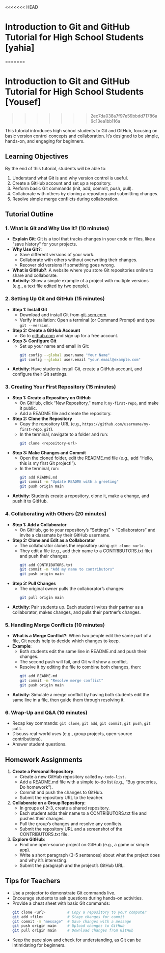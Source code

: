 

<<<<<<< HEAD
# Introduction to Git and GitHub Tutorial for High School Students [yahia]
=======
# Introduction to Git and GitHub Tutorial for High School Students [Yousef]
>>>>>>> 2ec7da038a7f97e59bbdd71786a6c13ea1bb116a

This tutorial introduces high school students to Git and GitHub, focusing on basic version control concepts and collaboration. It’s designed to be simple, hands-on, and engaging for beginners.

## Learning Objectives
By the end of this tutorial, students will be able to:
1. Understand what Git is and why version control is useful.
2. Create a GitHub account and set up a repository.
3. Perform basic Git commands (init, add, commit, push, pull).
4. Collaborate with others by cloning a repository and submitting changes.
5. Resolve simple merge conflicts during collaboration.

## Tutorial Outline

### 1. What is Git and Why Use It? (10 minutes)
- **Explain Git**: Git is a tool that tracks changes in your code or files, like a "save history" for your projects.
- **Why Use Git?**: 
  - Save different versions of your work.
  - Collaborate with others without overwriting their changes.
  - Recover old versions if something goes wrong.
- **What is GitHub?**: A website where you store Git repositories online to share and collaborate.
- **Activity**: Show a simple example of a project with multiple versions (e.g., a text file edited by two people).

### 2. Setting Up Git and GitHub (15 minutes)
- **Step 1: Install Git**
  - Download and install Git from [git-scm.com](https://git-scm.com/).
  - Verify installation: Open a terminal (or Command Prompt) and type `git --version`.
- **Step 2: Create a GitHub Account**
  - Go to [github.com](https://github.com) and sign up for a free account.
- **Step 3: Configure Git**
  - Set up your name and email in Git:
    ```bash
    git config --global user.name "Your Name"
    git config --global user.email "your.email@example.com"
    ```
- **Activity**: Have students install Git, create a GitHub account, and configure their Git settings.

### 3. Creating Your First Repository (15 minutes)
- **Step 1: Create a Repository on GitHub**
  - On GitHub, click “New Repository,” name it `my-first-repo`, and make it public.
  - Add a README file and create the repository.
- **Step 2: Clone the Repository**
  - Copy the repository URL (e.g., `https://github.com/username/my-first-repo.git`).
  - In the terminal, navigate to a folder and run:
    ```bash
    git clone <repository-url>
    ```
- **Step 3: Make Changes and Commit**
  - Open the cloned folder, edit the README.md file (e.g., add “Hello, this is my first Git project!”).
  - In the terminal, run:
    ```bash
    git add README.md
    git commit -m "Update README with a greeting"
    git push origin main
    ```
- **Activity**: Students create a repository, clone it, make a change, and push it to GitHub.

### 4. Collaborating with Others (20 minutes)
- **Step 1: Add a Collaborator**
  - On GitHub, go to your repository’s “Settings” > “Collaborators” and invite a classmate by their GitHub username.
- **Step 2: Clone and Edit as a Collaborator**
  - The collaborator clones the repository using `git clone <url>`.
  - They edit a file (e.g., add their name to a CONTRIBUTORS.txt file) and push their changes:
    ```bash
    git add CONTRIBUTORS.txt
    git commit -m "Add my name to contributors"
    git push origin main
    ```
- **Step 3: Pull Changes**
  - The original owner pulls the collaborator’s changes:
    ```bash
    git pull origin main
    ```
- **Activity**: Pair students up. Each student invites their partner as a collaborator, makes changes, and pulls their partner’s changes.

### 5. Handling Merge Conflicts (10 minutes)
- **What is a Merge Conflict?**: When two people edit the same part of a file, Git needs help to decide which changes to keep.
- **Example**:
  - Both students edit the same line in README.md and push their changes.
  - The second push will fail, and Git will show a conflict.
  - Resolve it by editing the file to combine both changes, then:
    ```bash
    git add README.md
    git commit -m "Resolve merge conflict"
    git push origin main
    ```
- **Activity**: Simulate a merge conflict by having both students edit the same line in a file, then guide them through resolving it.

### 6. Wrap-Up and Q&A (10 minutes)
- Recap key commands: `git clone`, `git add`, `git commit`, `git push`, `git pull`.
- Discuss real-world uses (e.g., group projects, open-source contributions).
- Answer student questions.

## Homework Assignments
1. **Create a Personal Repository**:
   - Create a new GitHub repository called `my-todo-list`.
   - Add a README.md file with a simple to-do list (e.g., “Buy groceries, Do homework”).
   - Commit and push the changes to GitHub.
   - Submit the repository URL to the teacher.
2. **Collaborate on a Group Repository**:
   - In groups of 2–3, create a shared repository.
   - Each student adds their name to a CONTRIBUTORS.txt file and pushes their changes.
   - Pull the group’s changes and resolve any conflicts.
   - Submit the repository URL and a screenshot of the CONTRIBUTORS.txt file.
3. **Explore GitHub**:
   - Find one open-source project on GitHub (e.g., a game or simple app).
   - Write a short paragraph (3–5 sentences) about what the project does and why it’s interesting.
   - Submit the paragraph and the project’s GitHub URL.

## Tips for Teachers
- Use a projector to demonstrate Git commands live.
- Encourage students to ask questions during hands-on activities.
- Provide a cheat sheet with basic Git commands:
  ```bash
  git clone <url>          # Copy a repository to your computer
  git add <file>           # Stage changes for commit
  git commit -m "message"  # Save changes with a message
  git push origin main     # Upload changes to GitHub
  git pull origin main     # Download changes from GitHub
  ```
- Keep the pace slow and check for understanding, as Git can be intimidating for beginners.

